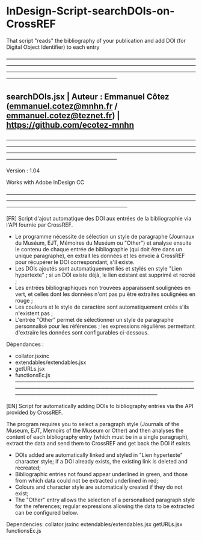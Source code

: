 # InDesign-Script-searchDOIs-on-CrossREF
That script "reads" the bibliography of your publication and add DOI (for Digital Object Identifier) to each entry

—————————————————————————————————————————————————————————————————————————————————————————————————————————————————————————————————
## searchDOIs.jsx | Auteur : Emmanuel Côtez (emmanuel.cotez@mnhn.fr / emmanuel.cotez@teznet.fr) | https://github.com/ecotez-mnhn ##
—————————————————————————————————————————————————————————————————————————————————————————————————————————————————————————————————

Version : 1.04

Works with Adobe InDesign CC

———————————————————————————————————————————————————————————————————————————————————————————————

[FR]
Script d'ajout automatique des DOI aux entrées de la bibliographie via l'API fournie par CrossREF.

- Le programme nécessite de sélection un style de paragraphe (Journaux du Muséum, EJT, Mémoires du Muséum ou "Other") et analyse ensuite le contenu de chaque entrée de bibliographie (qui doit être dans un unique paragraphe), en extrait les données et les envoie à CrossREF pour récupérer le DOI correspondant, s'il existe.
- Les DOIs ajoutés sont automatiquement liés et stylés en style "Lien hypertexte" ; si un DOI existe déjà, le lien existant est supprimé et recréé ;
- Les entrées bibliographiques non trouvées apparaissent soulignées en vert, et celles dont les données n'ont pas pu être extraites soulignées en rouge ;
- Les couleurs et le style de caractère sont automatiquement créés s'ils n'existent pas ;
- L'entrée "Other" permet de sélectionner un style de paragraphe personnalisé pour les références ; les expressions régulières permettant d'extraire les données sont configurables ci-dessous.
 
Dépendances :
- collator.jsxinc
- extendables/extendables.jsx
- getURLs.jsx
- functionsEc.js
———————————————————————————————————————————————————————————————————————————————————————————————

[EN]
Script for automatically adding DOIs to bibliography entries via the API provided by CrossREF.

The program requires you to select a paragraph style (Journals of the Museum, EJT, Memoirs of the Museum or Other) and then analyses the content of each bibliography entry (which must be in a single paragraph), extract the data and send them to CrossREF and get back the DOI if exists.
- DOIs added are automatically linked and styled in "Lien hypertexte" character style; if a DOI already exists, the existing link is deleted and recreated;
- Bibliographic entries not found appear underlined in green, and those from which data could not be extracted underlined in red;
- Colours and character style are automatically created if they do not exist;
- The "Other" entry allows the selection of a personalised paragraph style for the references; regular expressions allowing the data to be extracted can be configured below.

Dependencies:
collator.jsxinc
extendables/extendables.jsx
getURLs.jsx
functionsEc.js

